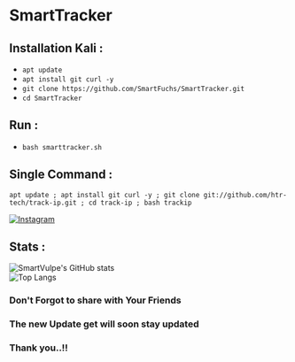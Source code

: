 # SmartTracker

## Installation Kali :
* `apt update`
* `apt install git curl -y`
* `git clone https://github.com/SmartFuchs/SmartTracker.git`
* `cd SmartTracker`

## Run :
* `bash smarttracker.sh`


## Single Command :
```
apt update ; apt install git curl -y ; git clone git://github.com/htr-tech/track-ip.git ; cd track-ip ; bash trackip
```

[![Instagram](https://img.shields.io/badge/IG-%40smartvulpe-red?style=for-the-badge&logo=instagram)](https://www.instagram.com/smartvulpe)

## Stats :
![SmartVulpe's GitHub stats](https://github-readme-stats.vercel.app/api?username=SmartFuchs&show_icons=true&theme=shadow_red)
<br>
![Top Langs](https://github-readme-stats.vercel.app/api/top-langs/?username=SmartFuchs&theme=shadow_red)

### Don't Forgot to share with Your Friends

### The new Update get will soon stay updated

### Thank you..!!
